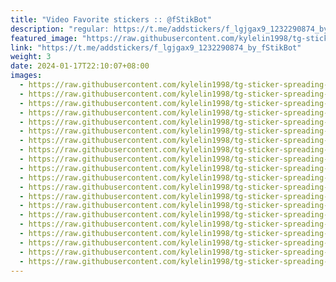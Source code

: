 ```yaml
---
title: "Video Favorite stickers :: @fStikBot"
description: "regular: https://t.me/addstickers/f_lgjgax9_1232290874_by_fStikBot"
featured_image: "https://raw.githubusercontent.com/kylelin1998/tg-sticker-spreading-worldwide-images/main/img/270ee01c-2074-4429-8f32-9f6e6e06f9d2.jpg"
link: "https://t.me/addstickers/f_lgjgax9_1232290874_by_fStikBot"
weight: 3
date: 2024-01-17T22:10:07+08:00
images:
  - https://raw.githubusercontent.com/kylelin1998/tg-sticker-spreading-worldwide-images/main/img/270ee01c-2074-4429-8f32-9f6e6e06f9d2.jpg
  - https://raw.githubusercontent.com/kylelin1998/tg-sticker-spreading-worldwide-images/main/img/185d8f73-fff4-4a1a-9c26-fef445df8d79.jpg
  - https://raw.githubusercontent.com/kylelin1998/tg-sticker-spreading-worldwide-images/main/img/0791a2c2-e5ae-4fb6-85bf-8c72c0004f55.jpg
  - https://raw.githubusercontent.com/kylelin1998/tg-sticker-spreading-worldwide-images/main/img/8dc47cb5-0bfc-461f-884b-8cc6583c0ed6.jpg
  - https://raw.githubusercontent.com/kylelin1998/tg-sticker-spreading-worldwide-images/main/img/1efa91ba-9654-4c10-8d52-248c35ec99f6.jpg
  - https://raw.githubusercontent.com/kylelin1998/tg-sticker-spreading-worldwide-images/main/img/de0ba4d1-7992-4f7f-8cb1-78138d6f608a.jpg
  - https://raw.githubusercontent.com/kylelin1998/tg-sticker-spreading-worldwide-images/main/img/83db9593-6ad2-49db-8f7e-4cfb6ddea333.jpg
  - https://raw.githubusercontent.com/kylelin1998/tg-sticker-spreading-worldwide-images/main/img/6c00cc15-c39b-4611-ad01-3af1bffb42b5.jpg
  - https://raw.githubusercontent.com/kylelin1998/tg-sticker-spreading-worldwide-images/main/img/db573399-cb52-4407-826a-673c9ddb3632.jpg
  - https://raw.githubusercontent.com/kylelin1998/tg-sticker-spreading-worldwide-images/main/img/60877cd3-98eb-47de-9955-812e80d282ee.jpg
  - https://raw.githubusercontent.com/kylelin1998/tg-sticker-spreading-worldwide-images/main/img/8f6d9a55-40f2-4853-b596-12a140b3c09d.jpg
  - https://raw.githubusercontent.com/kylelin1998/tg-sticker-spreading-worldwide-images/main/img/be87cbc5-d09f-472c-b893-2a06d947d662.jpg
  - https://raw.githubusercontent.com/kylelin1998/tg-sticker-spreading-worldwide-images/main/img/0affdf5d-5199-49a2-864d-6d2e9cd5fabc.jpg
  - https://raw.githubusercontent.com/kylelin1998/tg-sticker-spreading-worldwide-images/main/img/11bbcd1f-f4e5-4d3a-8f95-730ba18ec235.jpg
  - https://raw.githubusercontent.com/kylelin1998/tg-sticker-spreading-worldwide-images/main/img/cd3bf889-c976-4c70-a4a1-2a5774140054.jpg
  - https://raw.githubusercontent.com/kylelin1998/tg-sticker-spreading-worldwide-images/main/img/fb11d9aa-51b5-4e54-806f-a728b8dbd022.jpg
  - https://raw.githubusercontent.com/kylelin1998/tg-sticker-spreading-worldwide-images/main/img/4ac0fe18-b3e0-4c7a-9f84-98292b250f90.jpg
  - https://raw.githubusercontent.com/kylelin1998/tg-sticker-spreading-worldwide-images/main/img/7b06f034-a149-4d40-8f9e-7d3188f56524.jpg
  - https://raw.githubusercontent.com/kylelin1998/tg-sticker-spreading-worldwide-images/main/img/eb4e635b-83e4-4b00-b888-7e443f650bb5.jpg
  - https://raw.githubusercontent.com/kylelin1998/tg-sticker-spreading-worldwide-images/main/img/290deae7-2267-4391-a19e-9d5971efb7e3.jpg
---
```

